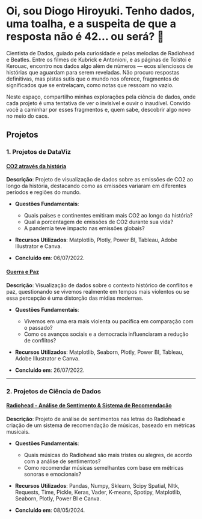 # Oi, sou Diogo Hiroyuki. Tenho dados, uma toalha, e a suspeita de que a resposta não é 42... ou será? 🦆

Cientista de Dados, guiado pela curiosidade e pelas melodias de Radiohead e Beatles. Entre os filmes de Kubrick e Antonioni, e as páginas de Tolstoi e Kerouac, encontro nos dados algo além de números — ecos silenciosos de histórias que aguardam para serem reveladas. Não procuro respostas definitivas, mas pistas sutis que o mundo nos oferece, fragmentos de significados que se entrelaçam, como notas que ressoam no vazio.

Neste espaço, compartilho minhas explorações pela ciência de dados, onde cada projeto é uma tentativa de ver o invisível e ouvir o inaudível. Convido você a caminhar por esses fragmentos e, quem sabe, descobrir algo novo no meio do caos.

## Projetos

### 1. Projetos de DataViz

#### [CO2 através da história](https://github.com/diogohiroyuki/dataviz/tree/main/CO2_atraves_da_historia)
**Descrição**: Projeto de visualização de dados sobre as emissões de CO2 ao longo da história, destacando como as emissões variaram em diferentes períodos e regiões do mundo.

- **Questões Fundamentais**:
  - Quais países e continentes emitiram mais CO2 ao longo da história?
  - Qual a porcentagem de emissões de CO2 durante sua vida?
  - A pandemia teve impacto nas emissões globais?

- **Recursos Utilizados**: Matplotlib, Plotly, Power BI, Tableau, Adobe Illustrator e Canva.

- **Concluído em**: 06/07/2022.

#### [Guerra e Paz](https://github.com/diogohiroyuki/dataviz/tree/main/guerra_e_paz)
**Descrição**: Visualização de dados sobre o contexto histórico de conflitos e paz, questionando se vivemos realmente em tempos mais violentos ou se essa percepção é uma distorção das mídias modernas.

- **Questões Fundamentais**:
  - Vivemos em uma era mais violenta ou pacífica em comparação com o passado?
  - Como os avanços sociais e a democracia influenciaram a redução de conflitos?

- **Recursos Utilizados**: Matplotlib, Seaborn, Plotly, Power BI, Tableau, Adobe Illustrator e Canva.

- **Concluído em**: 26/07/2022.

---

### 2. Projetos de Ciência de Dados

#### [Radiohead - Análise de Sentimento & Sistema de Recomendação](https://github.com/diogohiroyuki/radiohead-sentimento-recomendacao)
**Descrição**: Projeto de análise de sentimentos nas letras do Radiohead e criação de um sistema de recomendação de músicas, baseado em métricas musicais.

- **Questões Fundamentais**:
  - Quais músicas do Radiohead são mais tristes ou alegres, de acordo com a análise de sentimentos?
  - Como recomendar músicas semelhantes com base em métricas sonoras e emocionais?

- **Recursos Utilizados**: Pandas, Numpy, Sklearn, Scipy Spatial, Nltk, Requests, Time, Pickle, Keras, Vader, K-means, Spotipy, Matplotlib, Seaborn, Plotly, Power BI e Canva.

- **Concluído em**: 08/05/2024.


